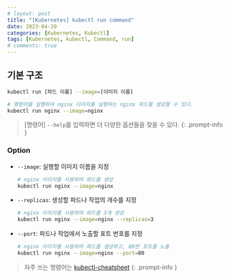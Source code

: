 ```yaml
---
# layout: post
title: "[Kubernetes] kubectl run command"
date: 2023-04-20
categories: [Kubernetes, Kubectl]
tags: [Kubernetes, kubectl, Command, run]
# comments: true
---
```


## 기본 구조

```bash
kubectl run [파드 이름] --image=[이미지 이름]

# 명령어를 실행하여 nginx 이미지를 실행하는 nginx 파드를 생성할 수 있다.
kubectl run nginx --image=nginx
```

> [명령어] `--help`를 입력하면 더 다양한 옵션들을 찾을 수 있다.
{: .prompt-info }

### Option
- `--image`: 실행할 이미지 이름을 지정
    ```bash
    # nginx 이미지를 사용하여 파드를 생성
    kubectl run nginx --image=nginx
    ```

- `--replicas`: 생성할 파드나 작업의 개수를 지정
    ```bash
    # nginx 이미지를 사용하여 파드를 3개 생성
    kubectl run nginx --image=nginx --replicas=3
    ```

- `--port`: 파드나 작업에서 노출할 포트 번호를 지정
    ```bash
    # nginx 이미지를 사용하여 파드를 생성하고, 80번 포트를 노출
    kubectl run nginx --image=nginx --port=80
    ```

> 자주 쓰는 명령어는 [kubectl-cheatsheet](https://kubernetes.io/docs/reference/kubectl/cheatsheet/)
{: .prompt-info }